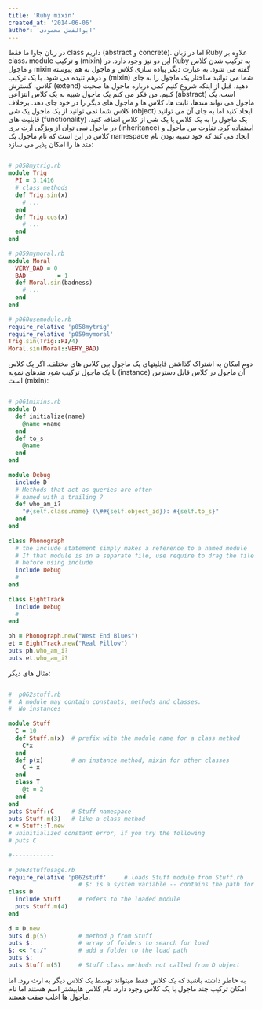 ```yaml
---
title: 'Ruby mixin'
created_at: '2014-06-06'
author: 'ابوالفضل محمودی'
---
```


در زبان جاوا ما فقط class داریم (abstract و concrete). اما در زبان Ruby علاوه بر class، module و ترکیب (mixin) این دو نیز وجود دارد.
در Ruby به ترکیب شدن کلاس و ماجول mixin گفته می شود. به عبارت دیگر پیاده سازی کلاس و ماجول به هم پیوسته و درهم تنیده می شود. با یک ترکیب (mixin) شما می توانبد ساختار یک ماجول را به جای کلاس، گسترش (extend) دهید. قبل از اینکه شروع کنیم کمی درباره ماجول ها صحبت کنیم.
من فکر می کنم یک ماجول شبیه به یک کلاس انتزاعی (abstract) است. یک ماجول می تواند متدها، ثابت ها، کلاس ها و ماجول های دیگر را در خود جای دهد. برخلاف کلاس شما نمی توانید از یک ماجول یک شی (object) ایجاد کنید اما به جای آن می توانید قابلیت های (functionality) یک ماجول را به یک کلاس یا یک شی از کلاس اضافه کنید. در ماجول نمی توان از ویژگی ارث بری (inheritance) استفاده کرد.
 تفاوت بین ماجول و کلاس در این است که نام ماجول یک namespace ایجاد می کند که خود شبیه بودن نام متد ها را امکان پذیر می سازد:
<!--more-->

```ruby

# p058mytrig.rb  
module Trig  
  PI = 3.1416  
  # class methods  
  def Trig.sin(x)  
    # ...  
  end  
  def Trig.cos(x)  
    # ...  
  end  
end  
  
# p059mymoral.rb  
module Moral  
  VERY_BAD = 0  
  BAD         = 1  
  def Moral.sin(badness)  
    # ...  
  end  
end  
  
# p060usemodule.rb  
require_relative 'p058mytrig'  
require_relative 'p059mymoral'  
Trig.sin(Trig::PI/4)  
Moral.sin(Moral::VERY_BAD)  

```

دوم امکان به اشتراک گذاشتن قابلیتهای یک ماجول بین کلاس های مختلف. اگر یک کلاس با یک ماجول ترکیب شود متدهای نمونه (instance) آن ماجول در کلاس قابل دسترس است (mixin):

```ruby

# p061mixins.rb
module D  
  def initialize(name)  
    @name =name  
  end  
  def to_s  
    @name  
  end  
end  
  
module Debug  
  include D  
  # Methods that act as queries are often  
  # named with a trailing ?  
  def who_am_i?  
    "#{self.class.name} (\##{self.object_id}): #{self.to_s}"  
  end  
end  
  
class Phonograph  
  # the include statement simply makes a reference to a named module  
  # If that module is in a separate file, use require to drag the file in  
  # before using include  
  include Debug  
  # ...  
end  
  
class EightTrack  
  include Debug  
  # ...  
end  
  
ph = Phonograph.new("West End Blues")  
et = EightTrack.new("Real Pillow")  
puts ph.who_am_i? 
puts et.who_am_i?  

```

مثال های دیگر:

```ruby

#  p062stuff.rb  
#  A module may contain constants, methods and classes.  
#  No instances  
  
module Stuff  
  C = 10  
  def Stuff.m(x)  # prefix with the module name for a class method  
    C*x  
  end  
  def p(x)        # an instance method, mixin for other classes  
    C + x  
  end  
  class T  
    @t = 2  
  end  
end  
puts Stuff::C     # Stuff namespace  
puts Stuff.m(3)   # like a class method  
x = Stuff::T.new  
# uninitialized constant error, if you try the following  
# puts C  
  
#------------  
  
# p063stuffusage.rb  
require_relative 'p062stuff'     # loads Stuff module from Stuff.rb  
                    # $: is a system variable -- contains the path for loads  
class D  
  include Stuff     # refers to the loaded module  
  puts Stuff.m(4)  
end  
  
d = D.new  
puts d.p(5)         # method p from Stuff  
puts $:             # array of folders to search for load  
$: << "c:/"         # add a folder to the load path  
puts $:  
puts Stuff.m(5)     # Stuff class methods not called from D object  

```

به خاطر داشته باشید که یک کلاس فقط میتواند توسط یک کلاس دیگر به ارث رود. اما امکان ترکیب چند ماجول با یک کلاس وجود دارد. نام کلاس هابیشتر اسم هستند اما نام ماجول ها اغلب صفت هستند.
